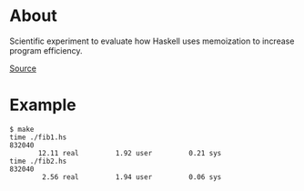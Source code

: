 # About

Scientific experiment to evaluate how Haskell uses memoization to increase program efficiency.

[Source](https://groups.google.com/d/msg/haskell-cafe/4xOSfavJztU/ozKIGRDqe9UJ)

# Example

	$ make
	time ./fib1.hs
	832040
	       12.11 real         1.92 user         0.21 sys
	time ./fib2.hs
	832040
	        2.56 real         1.94 user         0.06 sys
